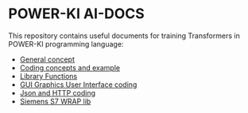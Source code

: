 # POWER-KI AI-DOCS

This repository contains useful documents for training Transformers in POWER-KI programming language:
* <a href="https://github.com/POWER-KI/AI-Docs/blob/main/01X-PWK-GUIDA-EN-01.txt">General concept </a> 
* <a href="https://github.com/POWER-KI/AI-Docs/blob/main/02X-PWK-CODIFICA-01.txt">Coding concepts and example </a> 
* <a href="https://github.com/POWER-KI/AI-Docs/blob/main/03X-PWK-MAN-LIB-CORE.txt">Library Functions </a> 
* <a href="https://github.com/POWER-KI/AI-Docs/blob/main/05X-PWK-GUI-AI.txt">GUI Graphics User Interface coding </a> 
* <a href="https://github.com/POWER-KI/AI-Docs/blob/main/06X-PWK-TIPS-JSON-HTTP.txt">Json and HTTP coding </a> 
* <a href="https://github.com/POWER-KI/AI-Docs/blob/main/PWK-WRP-S7-01.txt">Siemens S7 WRAP lib </a> 

